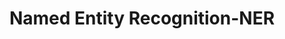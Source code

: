 ---
title: "Named Entity Recognition-NER"

categories: ['']

tags: ['Named', 'Entity', 'Recognition', 'NER']

arabic: ['التعرف على أسماء الكائنات', 'التعرف على الكيان المحدد']

publishers: ['مقدمة في حوسبة اللغة العربية']

types: "word"

slug: ""
---